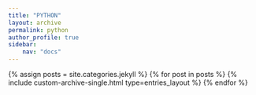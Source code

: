 ```yaml
---
title: "PYTHON"
layout: archive
permalink: python
author_profile: true
sidebar:
    nav: "docs"
---
```


{% assign posts = site.categories.jekyll %}
{% for post in posts %}
  {% include custom-archive-single.html type=entries_layout %}
{% endfor %}